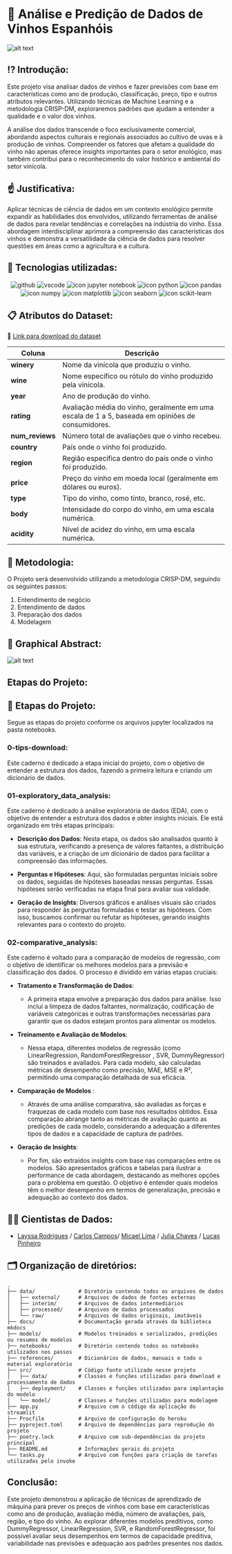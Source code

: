 # 🍷 Análise e Predição de Dados de Vinhos Espanhóis 
![alt text](images/logo/logo_data_somelier.png)

## ⁉️ Introdução:

Este projeto visa analisar dados de vinhos e fazer previsões com base em características como ano de produção, classificação, preço, tipo e outros atributos relevantes. Utilizando técnicas de Machine Learning e a metodologia CRISP-DM, exploraremos padrões que ajudam a entender a qualidade e o valor dos vinhos.

A análise dos dados transcende o foco exclusivamente comercial, abordando aspectos culturais e regionais associados ao cultivo de uvas e à produção de vinhos. Compreender os fatores que afetam a qualidade do vinho não apenas oferece insights importantes para o setor enológico, mas também contribui para o reconhecimento do valor histórico e ambiental do setor vinícola.

## ☝️ Justificativa:

Aplicar técnicas de ciência de dados em um contexto enológico permite expandir as habilidades dos envolvidos, utilizando ferramentas de análise de dados para revelar tendências e correlações na indústria do vinho. Essa abordagem interdisciplinar aprimora a compreensão das características dos vinhos e demonstra a versatilidade da ciência de dados para resolver questões em áreas como a agricultura e a cultura.

## 📱 Tecnologias utilizadas:

<div align="center" style="display: inline_block">
<img align="center" alt="github" src="https://img.shields.io/badge/GitHub-181717?style=for-the-badge&logo=github&logoColor=white" />
<img align="center" alt="vscode" src="https://img.shields.io/badge/Visual_Studio_Code-0078D4?style=for-the-badge&logo=visual%20studio%20code&logoColor=white" /> 
<img align="center" src="https://img.shields.io/badge/Jupyter_Notebook-F37626?style=for-the-badge&logo=jupyter&logoColor=white" alt="icon jupyter notebook">
<img align="center" src="https://img.shields.io/badge/Python-133DAB?style=for-the-badge&logo=python&logoColor=y1CC0C0" alt="icon python" >
<img align="center" src="https://img.shields.io/badge/Pandas-150458?style=for-the-badge&logo=pandas&logoColor=white" alt="icon pandas">
<img align="center" src="https://img.shields.io/badge/NumPy-013243?style=for-the-badge&logo=numpy&logoColor=white" alt="icon numpy">
<img align="center" src="https://img.shields.io/badge/Matplotlib-0B2C4A?style=for-the-badge&logo=python&logoColor=white" alt="icon matplotlib">
<img align="center" src="https://img.shields.io/badge/Seaborn-4C4C4C?style=for-the-badge&logo=python&logoColor=white" alt="icon seaborn">
<img align="center" src="https://img.shields.io/badge/Scikit--learn-F7931E?style=for-the-badge&logo=scikit-learn&logoColor=white" alt="icon scikit-learn">
</div>

## 📋 Atributos do Dataset:

📍 [Link para download do dataset](https://www.kaggle.com/datasets/fedesoriano/spanish-wine-quality-dataset)

| **Coluna**         | **Descrição**                                                                                       |
|--------------------|---------------------------------------------------------------------------------------------------|
| **winery**         | Nome da vinícola que produziu o vinho.                                                            |
| **wine**           | Nome específico ou rótulo do vinho produzido pela vinícola.                                       |
| **year**           | Ano de produção do vinho.                                                                         |
| **rating**         | Avaliação média do vinho, geralmente em uma escala de 1 a 5, baseada em opiniões de consumidores. |
| **num_reviews**    | Número total de avaliações que o vinho recebeu.                                                   |
| **country**        | País onde o vinho foi produzido.                                                                  |
| **region**         | Região específica dentro do país onde o vinho foi produzido.                                      |
| **price**          | Preço do vinho em moeda local (geralmente em dólares ou euros).                                    |
| **type**           | Tipo do vinho, como tinto, branco, rosé, etc.                                                     |
| **body**           | Intensidade do corpo do vinho, em uma escala numérica.                                            |
| **acidity**        | Nível de acidez do vinho, em uma escala numérica.                                                 |


## 🏫 Metodologia:

O Projeto será desenvolvido utilizando a metodologia CRISP-DM, seguindo os seguintes passos:

1. Entendimento de negócio
2. Entendimento de dados
3. Preparação dos dados
4. Modelagem

## 🎨 Graphical Abstract:

![alt text](images/logo/VinhosEspanhois.jpg)

## Etapas do Projeto:

## 📑 Etapas do Projeto:

Segue as etapas do projeto conforme os arquivos jupyter localizados na pasta notebooks.

### **0-tips-download**:

Este caderno é dedicado a etapa inicial do projeto, com o objetivo de entender a estrutura dos dados, fazendo a primeira leitura e criando um dicionário de dados. 

### **01-exploratory_data_analysis**:

Este caderno é dedicado à análise exploratória de dados (EDA), com o objetivo de entender a estrutura dos dados e obter insights iniciais. Ele está organizado em três etapas principais:

* **Descrição dos Dados**:
Nesta etapa, os dados são analisados quanto à sua estrutura, verificando a presença de valores faltantes, a distribuição das variáveis, e a criação de um dicionário de dados para facilitar a compreensão das informações.

* **Perguntas e Hipóteses**:
Aqui, são formuladas perguntas iniciais sobre os dados, seguidas de hipóteses baseadas nessas perguntas. Essas hipóteses serão verificadas na etapa final para avaliar sua validade.

* **Geração de Insights**:
Diversos gráficos e análises visuais são criados para responder às perguntas formuladas e testar as hipóteses. Com isso, buscamos confirmar ou refutar as hipóteses, gerando insights relevantes para o contexto do projeto.

### **02-comparative_analysis**:
Este caderno é voltado para a comparação de modelos de regressão, com o objetivo de identificar os melhores modelos para a previsão e classificação dos dados. O processo é dividido em várias etapas cruciais:

* **Tratamento e Transformação de Dados**:
    * A primeira etapa envolve a preparação dos dados para análise. Isso inclui a limpeza de dados faltantes, normalização, codificação de variáveis categóricas e outras transformações necessárias para garantir que os dados estejam prontos para alimentar os modelos.

* **Treinamento e Avaliação de Modelos**:
    * Nessa etapa, diferentes modelos de regressão (como LinearRegression, RandomForestRegressor , SVR, DummyRegressor) são treinados e avaliados. Para cada modelo, são calculadas métricas de desempenho como precisão, MAE, MSE e R², permitindo uma comparação detalhada de sua eficácia.

* **Comparação de Modelos** :
    * Através de uma análise comparativa, são avaliadas as forças e fraquezas de cada modelo com base nos resultados obtidos. Essa comparação abrange tanto as métricas de avaliação quanto as predições de cada modelo, considerando a adequação a diferentes tipos de dados e a capacidade de captura de padrões.

* **Geração de Insights**:
    * Por fim, são extraídos insights com base nas comparações entre os modelos. São apresentados gráficos e tabelas para ilustrar a performance de cada abordagem, destacando as melhores opções para o problema em questão. O objetivo é entender quais modelos têm o melhor desempenho em termos de generalização, precisão e adequação ao contexto dos dados.

## 🧑‍💻 Cientistas de Dados:
 - [Layssa Rodrigues](https://github.com/laayrd) / [Carlos Campos](https://github.com/carloscamposb)/ [Micael Lima](https://github.com/micaellimaj) / [Julia Chaves](https://github.com/liapsps) / [Lucas Pinheiro](https://github.com/Lucas-p00)

   
## 🗂️ Organização de diretórios:


```
.
├── data/              # Diretório contendo todos os arquivos de dados
│   ├── external/      # Arquivos de dados de fontes externas
│   ├── interim/       # Arquivos de dados intermediários
│   ├── processed/     # Arquivos de dados processados
│   └── raw/           # Arquivos de dados originais, imutáveis
├── docs/              # Documentação gerada através da biblioteca mkdocs
├── models/            # Modelos treinados e serializados, predições ou resumos de modelos
├── notebooks/         # Diretório contendo todos os notebooks utilizados nos passos
├── references/        # Dicionários de dados, manuais e todo o material exploratório
├── src/               # Código fonte utilizado nesse projeto
│   ├── data/          # Classes e funções utilizadas para download e processamento de dados
│   ├── deployment/    # Classes e funções utilizadas para implantação do modelo
│   └── model/         # Classes e funções utilizadas para modelagem
├── app.py             # Arquivo com o código da aplicação do streamlit
├── Procfile           # Arquivo de configuração do heroku
├── pyproject.toml     # Arquivo de dependências para reprodução do projeto
├── poetry.lock        # Arquivo com sub-dependências do projeto principal
├── README.md          # Informações gerais do projeto
└── tasks.py           # Arquivo com funções para criação de tarefas utilizadas pelo invoke

```

## Conclusão:

Este projeto demonstrou a aplicação de técnicas de aprendizado de máquina para prever os preços de vinhos com base em características como ano de produção, avaliação média, número de avaliações, país, região, e tipo do vinho. Ao explorar diferentes modelos preditivos, como DummyRegressor, LinearRegression, SVR, e RandomForestRegressor, foi possível avaliar seus desempenhos em termos de capacidade preditiva, variabilidade nas previsões e adequação aos padrões presentes nos dados.
